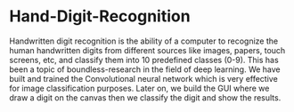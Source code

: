 # Hand-Digit-Recognition
Handwritten digit recognition is the ability of a computer to recognize the human handwritten digits from different sources like images, papers, touch screens, etc, and classify them into 10 predefined classes (0-9). This has been a topic of boundless-research in the field of deep learning. We have built and trained the Convolutional neural network which is very effective for image classification purposes. Later on, we build the GUI where we draw a digit on the canvas then we classify the digit and show the results.
